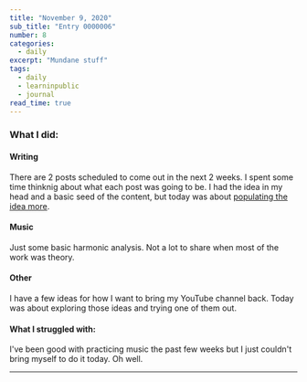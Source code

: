 ```yaml
---
title: "November 9, 2020"
sub_title: "Entry 0000006"
number: 8
categories:
  - daily
excerpt: "Mundane stuff"
tags:
  - daily
  - learninpublic
  - journal
read_time: true
---
```


### What I did:

#### Writing
There are 2 posts scheduled to come out in the next 2 weeks. I spent some time thinknig about what each post was going to be. I had the idea in my head and a basic seed of the content, but today was about [populating the idea more](https://psaraswat.com/general/2020/08/27/writing-process.html).

#### Music
Just some basic harmonic analysis. Not a lot to share when most of the work was theory.

#### Other
I have a few ideas for how I want to bring my YouTube channel back. Today was about exploring those ideas and trying one of them out.

#### What I struggled with:
I've been good with practicing music the past few weeks but I just couldn't bring myself to do it today. Oh well. 

---
